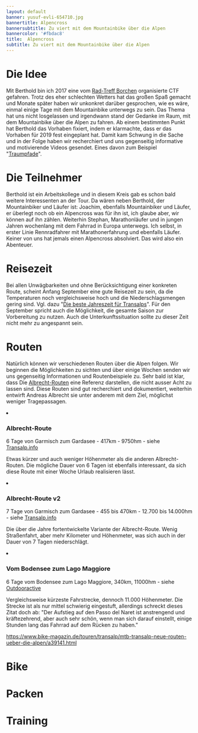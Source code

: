 ```yaml
---
layout: default
banner: yusuf-evli-654710.jpg
bannertitle: Alpencross
bannersubtitle: Zu viert mit dem Mountainbike über die Alpen
bannercolor: '#fbdac8'
title:  Alpencross
subtitle: Zu viert mit dem Mountainbike über die Alpen
---
```

# Die Idee
Mit Berthold bin ich 2017 eine vom [Rad-Treff Borchen](http://www.rad-treff-borchen.de) organisierte CTF gefahren. Trotz des eher schlechten Wetters hat das großen Spaß gemacht und Monate später haben wir unkonkret darüber gesprochen, wie es wäre, einmal einige Tage mit dem Mountainbike unterwegs zu sein. Das Thema hat uns nicht losgelassen und irgendwann stand der Gedanke im Raum, mit dem Mountainbike über die Alpen zu fahren. Ab einem bestimmten Punkt hat Berthold das Vorhaben fixiert, indem er klarmachte, dass er das Vorhaben für 2019 fest eingeplant hat. Damit kam Schwung in die Sache und in der Folge haben wir recherchiert und uns gegenseitig informative und motivierende Videos gesendet. Eines davon zum Beispiel "[Traumpfade](https://www.br.de/mediathek/video/traumpfade-mit-dem-mountainbike-ueber-die-alpen-av:5a3c404bdd95b200180bcb86)".

# Die Teilnehmer
Berthold ist ein Arbeitskollege und in diesem Kreis gab es schon bald weitere Interessenten an der Tour. Da wären neben Berthold, der Mountainbiker und Läufer ist: Joachim, ebenfalls Mountainbiker und Läufer, er überlegt noch ob ein Alpencross was für ihn ist, ich glaube aber, wir können auf ihn zählen. Weiterhin Stephan, Marathonläufer und in jungen Jahren wochenlang mit dem Fahrrad in Europa unterwegs. Ich selbst, in erster Linie Rennradfahrer mit Marathonerfahrung und ebenfalls Läufer. Keiner von uns hat jemals einen Alpencross absolviert. Das wird also ein Abenteuer.

# Reisezeit
Bei allen Unwägbarkeiten und ohne Berücksichtigung einer konkreten Route, scheint Anfang September eine gute Reisezeit zu sein, da die Temperaturen noch vergleichsweise hoch und die Niederschlagsmengen gering sind. Vgl. dazu "[Die beste Jahreszeit für Transalps](http://transalpbiker.de/2017/03/08/die-beste-jahreszeit-fuer-transalps/)". Für den September spricht auch die Möglichkeit, die gesamte Saison zur Vorbereitung zu nutzen. Auch die Unterkunftssituation sollte zu dieser Zeit nicht mehr zu angespannt sein. 

# Routen
Natürlich können wir verschiedenen Routen über die Alpen folgen. Wir beginnen die Möglichkeiten zu sichten und über einige Wochen senden wir uns gegenseitig Informationen und Routenbeispiele zu. Sehr bald ist klar, dass Die [Albrecht-Routen](http://www.transalp.info/albrecht-route) eine Referenz darstellen, die nicht ausser Acht zu lassen sind. Diese Routen sind gut recherchiert und dokumentiert, weiterhin entwirft Andreas Albrecht sie unter anderem mit dem Ziel, möglichst weniger Tragepassagen.

<div class="toc-list">
<li><h3>Albrecht-Route</h3>
<p class="meta">
6 Tage von Garmisch zum Gardasee - 417km - 9750hm - siehe <a href="http://www.transalp.info/albrecht-route/6-tage">Transalp.info</a>
</p>

<p>Etwas kürzer und auch weniger Höhenmeter als die anderen Albrecht-Routen. Die mögliche Dauer von 6 Tagen ist ebenfalls interessant, da sich diese Route mit einer Woche Urlaub realisieren lässt.</p>
</li>

<li><h3>Albrecht-Route v2</h3>
<p class="meta">
7 Tage von Garmisch zum Gardasee - 455 bis 470km - 12.700 bis 14.000hm - siehe <a href="http://www.transalp.info/albrecht-route/v2">Transalp.info</a>
</p>

<p>Die über die Jahre fortentwickelte Variante der Albrecht-Route. Wenig Straßenfahrt, aber mehr Kilometer und Höhenmeter, was sich auch in der Dauer von 7 Tagen niederschlägt.
</p>
</li>

<li><h3>Vom Bodensee zum Lago Maggiore</h3>
<p class="meta">
6 Tage vom Bodensee zum Lago Maggiore, 340km, 11000hm - siehe <a href="https://www.outdooractive.com/de/mountainbike-transalp/bodensee-rheintal/alpenueberquerung-vom-bodensee-zum-lago-maggiore-/1389123/">Outdooractive</a>
</p>

<p>Vergleichsweise kürzeste Fahrstrecke, dennoch 11.000 Höhenmeter. Die Strecke ist als nur mittel schwierig eingestuft, allerdings schreckt dieses Zitat doch ab: "Der Aufstieg auf den Passo del Naret ist anstrengend und kräftezehrend, aber auch sehr schön, wenn man sich darauf einstellt, einige Stunden lang das Fahrrad auf dem Rücken zu haben."
</p>
</li>

</div>

https://www.bike-magazin.de/touren/transalp/mtb-transalp-neue-routen-ueber-die-alpen/a39141.html



# Bike

# Packen

# Training




